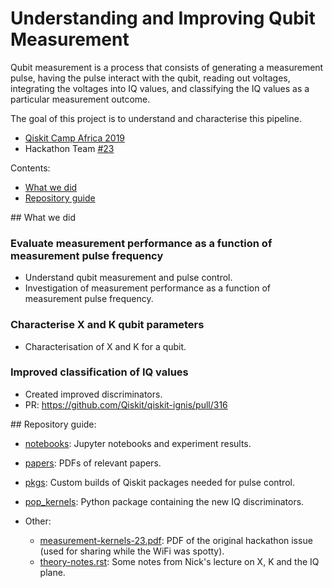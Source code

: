 # Understanding and Improving Qubit Measurement

Qubit measurement is a process that consists of generating a measurement
pulse, having the pulse interact with the qubit, reading out voltages,
integrating the voltages into IQ values, and classifying the IQ values
as a particular measurement outcome.

The goal of this project is to understand and characterise this pipeline.

* [Qiskit Camp Africa 2019](https://github.com/qiskit-community/qiskit-camp-africa-19/)
* Hackathon Team [#23](https://github.com/qiskit-community/qiskit-camp-africa-19/issues/23)

Contents:

* [What we did](#what-we-did)
* [Repository guide](#repository-guide)

<a id="what-we-did">
## What we did

### Evaluate measurement performance as a function of measurement pulse frequency

* Understand qubit measurement and pulse control.
* Investigation of measurement performance as a function of measurement pulse frequency.

### Characterise X and K qubit parameters

* Characterisation of X and K for a qubit.

### Improved classification of IQ values

* Created improved discriminators.
* PR: https://github.com/Qiskit/qiskit-ignis/pull/316

<a id="repository-guide">
## Repository guide:

* [notebooks](./notebooks): Jupyter notebooks and experiment results.
* [papers](./papers): PDFs of relevant papers.
* [pkgs](./pkgs): Custom builds of Qiskit packages needed for pulse control.
* [pop_kernels](./pop_kernels): Python package containing the new IQ discriminators.
* Other:

  * [measurement-kernels-23.pdf](./measurement-kernels-23.pdf): PDF of the
    original hackathon issue (used for sharing while the WiFi was spotty).
  * [theory-notes.rst](./theory-notes.rst): Some notes from Nick's
    lecture on X, K and the IQ plane.
